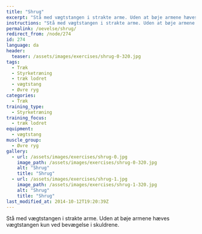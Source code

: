 ```yaml
---
title: "Shrug"
excerpt: "Stå med vægtstangen i strakte arme. Uden at bøje armene hæves vægtstangen kun ved bevægelse i skuldrene."
instructions: "Stå med vægtstangen i strakte arme. Uden at bøje armene hæves vægtstangen kun ved bevægelse i skuldrene."
permalink: /oevelse/shrug/
redirect_from: /node/274
id: 274
language: da
header:
  teaser: /assets/images/exercises/shrug-0-320.jpg
tags:
  - Træk
  - Styrketræning
  - træk lodret
  - vægtstang
  - Øvre ryg
categories:
  - Træk
training_type: 
  - Styrketræning
training_focus: 
  - træk lodret
equipment:
  - vægtstang
muscle_group:
  - Øvre ryg
gallery:
  - url: /assets/images/exercises/shrug-0.jpg
    image_path: /assets/images/exercises/shrug-0-320.jpg
    alt: "Shrug"
    title: "Shrug"
  - url: /assets/images/exercises/shrug-1.jpg
    image_path: /assets/images/exercises/shrug-1-320.jpg
    alt: "Shrug"
    title: "Shrug"
last_modified_at: 2014-10-12T19:20:39Z
---
```


Stå med vægtstangen i strakte arme. Uden at bøje armene hæves vægtstangen kun ved bevægelse i skuldrene.
